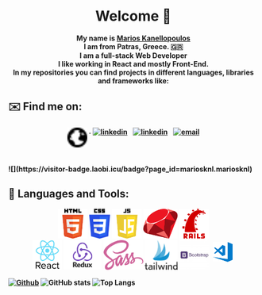 <h1 align=center> Welcome 👋 </h1>

<p align=center>
  <b>My name is <a href="https://marioskanellopoulos.com/">Marios Kanellopoulos</a> <br />
  I am from Patras, Greece. 🇬🇷 <br />
  I am a full-stack Web Developer <br />
  I like working in React and mostly Front-End. <br />
  In my repositories you can find projects in different languages, libraries and frameworks like:
</p>

## ✉️ Find me on: 

<p align="center">
  <a href="https://github.com/mariosknl" target="_blank" rel="noopener noreferrer"> <img src="https://raw.githubusercontent.com/iconic/open-iconic/master/svg/globe.svg" alt="portfolio" height="40" style="vertical-align:top; margin:4px"> </a>
 <a href="https://www.linkedin.com/in/marios-kanellopoulos/" target="_blank" rel="noopener noreferrer"> <img src="https://cdn.jsdelivr.net/npm/simple-icons@v3/icons/linkedin.svg" alt="linkedin" height="40" style="vertical-align:top; margin:4px"></a>
  <a href="https://twitter.com/MariosKnl" target="_blank" rel="noopener noreferrer"> <img src="https://cdn.jsdelivr.net/npm/simple-icons@v3/icons/twitter.svg" alt="linkedin" height="40" style="vertical-align:top; margin:4px"></a>
 <a href="mailto:mariosknl@outlook.com"> <img src="https://cdn.jsdelivr.net/npm/simple-icons@v3/icons/gmail.svg" alt="email" height="40" style="vertical-align:top; margin:4px"></a>
</p>
<br />
![](https://visitor-badge.laobi.icu/badge?page_id=mariosknl.mariosknl)


## 🧰 Languages and Tools:
<p align=center>
    
<span align=center class=d-flex>
<img title="HTML" height=60 src="https://github.com/mariosknl/mariosknl/blob/master/assets/html5.png">
<img title="CSS3" height=60 src="https://github.com/mariosknl/mariosknl/blob/master/assets/css3.png">
<img title="JS" height=60 src="https://github.com/mariosknl/mariosknl/blob/master/assets/js.png">
<img title="RUBY" height=60 src="https://github.com/mariosknl/mariosknl/blob/master/assets/ruby.png">
<img title="RAILS" height=60 src="https://github.com/mariosknl/mariosknl/blob/master/assets/rails.png">
</span> <br />
<span align=center class=d-flex>
<img title="REACT" height=60 src="https://github.com/mariosknl/mariosknl/blob/master/assets/react.png">
<img title="REDUX" height=60 src="https://github.com/mariosknl/mariosknl/blob/master/assets/redux.png">
<img title="SASS" height=60 src="https://github.com/mariosknl/mariosknl/blob/master/assets/sass.png">
<img title="TAILWIND" height=60 src="https://github.com/mariosknl/mariosknl/blob/master/assets/tailwind.jpeg">
<img title="BOOTSTRAP" height=60 src="https://github.com/mariosknl/mariosknl/blob/master/assets/bootstrap.jpeg">
  <img src="https://raw.githubusercontent.com/github/explore/80688e429a7d4ef2fca1e82350fe8e3517d3494d/topics/visual-studio-code/visual-studio-code.png" alt="VS Code" height="40" style="vertical-align:top; margin:4px">
</span>
</p>


[![Github](https://img.shields.io/github/followers/mariosknl?label=Follow&style=social)](https://github.com/mariosknl)
![GitHub stats](https://github-readme-stats.vercel.app/api?username=mariosknl&show_icons=true&theme=tokyonight)
![Top Langs](https://github-readme-stats.vercel.app/api/top-langs/?username=mariosknl&theme=tokyonight)
